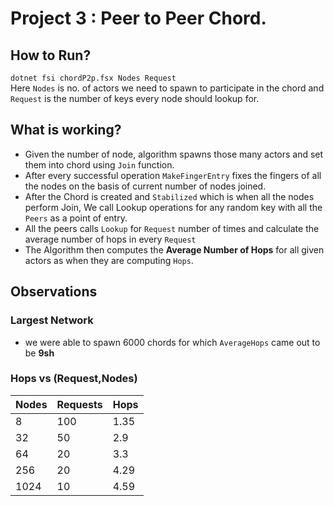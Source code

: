 # Project 3 : Peer to Peer Chord.

## How to Run?
`dotnet fsi chordP2p.fsx Nodes Request` <br>
Here `Nodes` is no. of actors we need to spawn to participate in the chord and `Request` is the number of keys every node should lookup for.

## What is working?
- Given the number of node, algorithm spawns those many actors and set them into chord using `Join` function.
- After every successful operation `MakeFingerEntry` fixes the fingers of all the nodes on the basis of current number of nodes joined.
- After the Chord is created and `Stabilized` which is when all the nodes perform Join, We call Lookup operations for any random key with all the `Peers` as a point of entry.
- All the peers calls `Lookup` for `Request` number of times and calculate the average number of hops in every `Request`
- The Algorithm then computes the **Average Number of Hops**  for all given actors as when they are computing `Hops`.

## Observations

### Largest Network
- we were able to spawn 6000 chords for which `AverageHops` came out to be **9sh**


### Hops vs (Request,Nodes)

| Nodes |Requests |  Hops |
| --- | ----------- | ------- |
| 8 | 100| 1.35 |
| 32| 50 | 2.9 |
| 64| 20 | 3.3 |
| 256| 20 | 4.29 |
| 1024| 10 | 4.59 |



 
